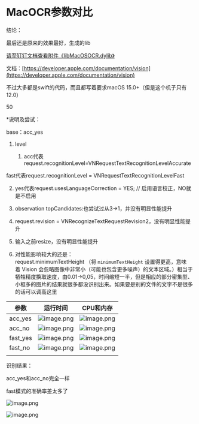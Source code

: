 # MacOCR参数对比

结论：

最后还是原来的效果最好，生成的lib

[请至钉钉文档查看附件《libMacOSOCR.dylib》](https://alidocs.dingtalk.com/i/nodes/P7QG4Yx2JpQ0gbl0UYbZ9D7R89dEq3XD?doc_type=wiki_doc&iframeQuery=anchorId%3DX02mcae0b53ll2q9wwxu3c)

文档：[https://developer.apple.com/documentation/vision](https://developer.apple.com/documentation/vision)

不过大多都是swift的代码，而且都写着要求macOS 15.0+（但是这个机子只有12.0）

50

\*说明及尝试：

base：acc\_yes

1.  level
    
    1.  acc代表request.recognitionLevel=VNRequestTextRecognitionLevelAccurate
        

fast代表request.recognitionLevel = VNRequestTextRecognitionLevelFast

2.  yes代表request.usesLanguageCorrection = YES; // 启用语言校正，NO就是不启用
    
3.  observation topCandidates:也尝试过从3->1，并没有明显性能提升
    
4.  request.revision = VNRecognizeTextRequestRevision2，没有明显性能提升
    
5.  输入之前resize，没有明显性能提升
    
6.  对性能影响较大的还是：request.minimumTextHeight （将 `minimumTextHeight` 设置得更高，意味着 Vision 会忽略图像中非常小（可能也包含更多噪声）的文本区域。）相当于牺牲精度换取速度，由0.01->0,05，时间缩短一半，但是相应的部分密集型、小框多的图片的结果就很多都没识别出来。如果要是别的文件的文字不是很多的话可以调高这里
    

| 参数 | 运行时间 | CPU和内存 |
| --- | --- | --- |
| acc\_yes | ![image.png](https://alidocs.oss-cn-zhangjiakou.aliyuncs.com/res/4maOgXbx4146KlWN/img/1aaa43d1-448e-4aa6-9c36-bca613c2fcb0.png) | ![image.png](https://alidocs.oss-cn-zhangjiakou.aliyuncs.com/res/4maOgXbx4146KlWN/img/8c03bb37-dd44-4024-87af-0f0b4cae4c04.png) |
| acc\_no | ![image.png](https://alidocs.oss-cn-zhangjiakou.aliyuncs.com/res/4maOgXbx4146KlWN/img/fef8e41b-e215-470c-b58c-e7b36339b705.png) | ![image.png](https://alidocs.oss-cn-zhangjiakou.aliyuncs.com/res/4maOgXbx4146KlWN/img/7aa14a25-72f5-499b-b266-9297a4710406.png) |
| fast\_yes | ![image.png](https://alidocs.oss-cn-zhangjiakou.aliyuncs.com/res/4maOgXbx4146KlWN/img/2de74fc8-e589-4a36-8014-24f3e635e0bb.png) | ![image.png](https://alidocs.oss-cn-zhangjiakou.aliyuncs.com/res/4maOgXbx4146KlWN/img/dc0cd6d6-110f-4ff2-abf7-e6337af2b034.png) |
| fast\_no | ![image.png](https://alidocs.oss-cn-zhangjiakou.aliyuncs.com/res/4maOgXbx4146KlWN/img/75f3c95b-db42-46c5-a870-58c8cdfc1c73.png) | ![image.png](https://alidocs.oss-cn-zhangjiakou.aliyuncs.com/res/4maOgXbx4146KlWN/img/e8c08c01-a76a-4824-8f19-892a0fba7477.png) |
|  |  |  |

识别结果：

acc\_yes和acc\_no完全一样

fast模式的准确率差太多了

![image.png](https://alidocs.oss-cn-zhangjiakou.aliyuncs.com/res/4maOgXbx4146KlWN/img/49078e65-74ba-4b9f-af20-3ff0234ca39a.png)

![image.png](https://alidocs.oss-cn-zhangjiakou.aliyuncs.com/res/4maOgXbx4146KlWN/img/7f8e29af-cfd9-40bb-ba7b-9ed96a19e353.png)